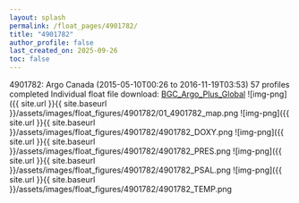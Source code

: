 ```yaml
---
layout: splash
permalink: /float_pages/4901782/
title: "4901782"
author_profile: false
last_created_on: 2025-09-26
toc: false
---
```

 
4901782: Argo Canada (2015-05-10T00:26 to 2016-11-19T03:53)
57 profiles completed
Individual float file download: [BGC_Argo_Plus_Global](https://ftp.soest.hawaii.edu/bgc_argo_plus/Individual_Floats/outliers_removed/4901782_Sprof_processed.nc)
![img-png]({{ site.url }}{{ site.baseurl }}/assets/images/float_figures/4901782/01_4901782_map.png
![img-png]({{ site.url }}{{ site.baseurl }}/assets/images/float_figures/4901782/4901782_DOXY.png
![img-png]({{ site.url }}{{ site.baseurl }}/assets/images/float_figures/4901782/4901782_PRES.png
![img-png]({{ site.url }}{{ site.baseurl }}/assets/images/float_figures/4901782/4901782_PSAL.png
![img-png]({{ site.url }}{{ site.baseurl }}/assets/images/float_figures/4901782/4901782_TEMP.png
